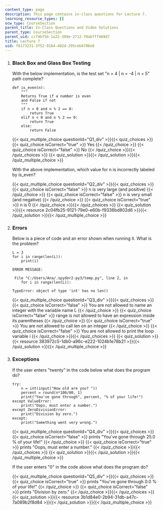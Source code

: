 ```yaml
---
content_type: page
description: This page contains in-class questions for Lecture 7.
learning_resource_types: []
ocw_type: CourseSection
parent_title: In-Class Questions and Video Solutions
parent_type: CourseSection
parent_uid: cc74bf5b-1a22-399e-2712-70abfff469d7
title: Lecture 7
uid: f6173231-3f52-9164-402d-295ceb4706e8
---
```

1. ### Black Box and Glass Box Testing
    
      
    
    With the below implementation, is the test set "n = 4 | n = -4 | n = 5" path complete?
    
    ```
    def is_even(n):
        """ 
        Returns True if a number is even
        and False if not 
        """
        if n > 0 and n % 2 == 0:
            return True
        elif n < 0 and n % 2 == 0:
            return True
        else: 
            return False
    ```
    
    {{< quiz_multiple_choice questionId="Q1_div" >}}{{< quiz_choices >}}{{< quiz_choice isCorrect="true" >}}&nbsp;Yes&nbsp;{{< /quiz_choice >}}
    {{< quiz_choice isCorrect="false" >}}&nbsp;No&nbsp;{{< /quiz_choice >}}{{< /quiz_choices >}}
    {{< quiz_solution >}}{{< /quiz_solution >}}{{< /quiz_multiple_choice >}}
    
  

    With the above implementation, which value for n is incorrectly labeled by is\_even?

    {{< quiz_multiple_choice questionId="Q2_div" >}}{{< quiz_choices >}}{{< quiz_choice isCorrect="false" >}}&nbsp;n is very large (and positive)&nbsp;{{< /quiz_choice >}}
    {{< quiz_choice isCorrect="false" >}}&nbsp;n is very small (and negative)&nbsp;{{< /quiz_choice >}}
    {{< quiz_choice isCorrect="true" >}}&nbsp;n is 0&nbsp;{{< /quiz_choice >}}{{< /quiz_choices >}}
    {{< quiz_solution >}}{{< resource 2c04fb25-9121-79e0-e60b-f9336bd802d6 >}}{{< /quiz_solution >}}{{< /quiz_multiple_choice >}}

  
  
2.  ### Errors
    
      
    
    Below is a piece of code and an error shown when running it. What is the problem?
    
    ```
    L = 3
    for i in range(len(L)):
        print(i)

    ERROR MESSAGE:

     File "C:/Users/Ana/.spyder2-py3/temp.py", line 2, in 
        for i in range(len(L)):

    TypeError: object of type 'int' has no len()
    ```
    
    {{< quiz_multiple_choice questionId="Q3_div" >}}{{< quiz_choices >}}{{< quiz_choice isCorrect="false" >}}&nbsp;You are not allowed to name an integer with the variable name L&nbsp;{{< /quiz_choice >}}
    {{< quiz_choice isCorrect="false" >}}&nbsp;range is not allowed to have an expression inside its parentheses&nbsp;{{< /quiz_choice >}}
    {{< quiz_choice isCorrect="true" >}}&nbsp;You are not allowed to call len on an integer&nbsp;{{< /quiz_choice >}}
    {{< quiz_choice isCorrect="false" >}}&nbsp;You are not allowed to print the loop variable i&nbsp;{{< /quiz_choice >}}{{< /quiz_choices >}}
    {{< quiz_solution >}}{{< resource 383972c5-1db0-a96c-e222-1024b1e78b21 >}}{{< /quiz_solution >}}{{< /quiz_multiple_choice >}}
  
3.  ### Exceptions
    
    If the user enters "twenty" in the code below what does the program do?
    
    ```
    try:
        n = int(input("How old are you? "))
        percent = round(n*100/80, 1)
        print("You've gone through", percent, "% of your life!")
    except ValueError:
        print("Oops, must enter a number.")
    except ZeroDivisionError:
        print("Division by zero.")
    except:
        print("Something went very wrong.")
    ```
    
    {{< quiz_multiple_choice questionId="Q4_div" >}}{{< quiz_choices >}}{{< quiz_choice isCorrect="false" >}}&nbsp;prints "You've gone through 25.0 % of your life!"&nbsp;{{< /quiz_choice >}}
    {{< quiz_choice isCorrect="true" >}}&nbsp;prints "Oops, must enter a number."&nbsp;{{< /quiz_choice >}}{{< /quiz_choices >}}
    {{< quiz_solution >}}{{< /quiz_solution >}}{{< /quiz_multiple_choice >}}
    

    If the user enters "0" in the code above what does the program do?

    {{< quiz_multiple_choice questionId="Q5_div" >}}{{< quiz_choices >}}{{< quiz_choice isCorrect="true" >}}&nbsp;prints "You've gone through 0.0 % of your life!"&nbsp;{{< /quiz_choice >}}
    {{< quiz_choice isCorrect="false" >}}&nbsp;prints "Division by zero."&nbsp;{{< /quiz_choice >}}{{< /quiz_choices >}}
    {{< quiz_solution >}}{{< resource 3b1d84e0-2b94-31db-a47c-7a089b2f8d84 >}}{{< /quiz_solution >}}{{< /quiz_multiple_choice >}}